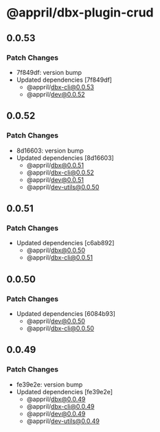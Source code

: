# @appril/dbx-plugin-crud

## 0.0.53

### Patch Changes

- 7f849df: version bump
- Updated dependencies [7f849df]
  - @appril/dbx-cli@0.0.53
  - @appril/dev@0.0.52

## 0.0.52

### Patch Changes

- 8d16603: version bump
- Updated dependencies [8d16603]
  - @appril/dbx@0.0.51
  - @appril/dbx-cli@0.0.52
  - @appril/dev@0.0.51
  - @appril/dev-utils@0.0.50

## 0.0.51

### Patch Changes

- Updated dependencies [c6ab892]
  - @appril/dbx@0.0.50
  - @appril/dbx-cli@0.0.51

## 0.0.50

### Patch Changes

- Updated dependencies [6084b93]
  - @appril/dev@0.0.50
  - @appril/dbx-cli@0.0.50

## 0.0.49

### Patch Changes

- fe39e2e: version bump
- Updated dependencies [fe39e2e]
  - @appril/dbx@0.0.49
  - @appril/dbx-cli@0.0.49
  - @appril/dev@0.0.49
  - @appril/dev-utils@0.0.49
